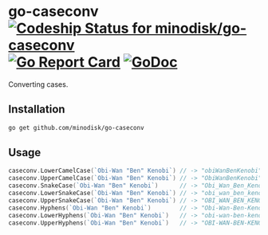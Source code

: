 # go-caseconv [ ![Codeship Status for minodisk/go-caseconv](https://app.codeship.com/projects/900fad50-c6e0-0134-ad8d-6634c9578aaa/status?branch=master)](https://app.codeship.com/projects/198764) [![Go Report Card](https://goreportcard.com/badge/github.com/minodisk/go-caseconv)](https://goreportcard.com/report/github.com/minodisk/go-caseconv) [![GoDoc](https://godoc.org/github.com/minodisk/go-caseconv?status.png)](https://godoc.org/github.com/minodisk/go-caseconv)

Converting cases.

## Installation

```bash
go get github.com/minodisk/go-caseconv
```

## Usage

```go
caseconv.LowerCamelCase(`Obi-Wan "Ben" Kenobi`) // -> "obiWanBenKenobi"
caseconv.UpperCamelCase(`Obi-Wan "Ben" Kenobi`) // -> "ObiWanBenKenobi"
caseconv.SnakeCase(`Obi-Wan "Ben" Kenobi`)      // -> "Obi_Wan_Ben_Kenobi"
caseconv.LowerSnakeCase(`Obi-Wan "Ben" Kenobi`) // -> "obi_wan_ben_kenobi"
caseconv.UpperSnakeCase(`Obi-Wan "Ben" Kenobi`) // -> "OBI_WAN_BEN_KENOBI"
caseconv.Hyphens(`Obi-Wan "Ben" Kenobi`)        // -> "Obi-Wan-Ben-Kenobi"
caseconv.LowerHyphens(`Obi-Wan "Ben" Kenobi`)   // -> "obi-wan-ben-kenobi"
caseconv.UpperHyphens(`Obi-Wan "Ben" Kenobi`)   // -> "OBI-WAN-BEN-KENOBI"
```
